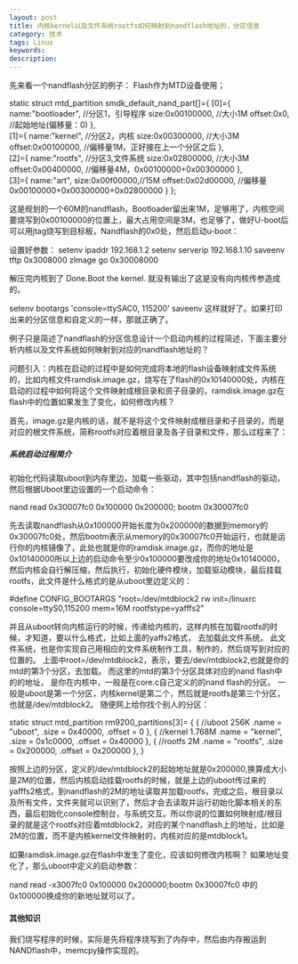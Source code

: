 ```yaml
---
layout: post
title: 内核kernel以及文件系统rootfs如何映射到nandflash地址的，分区信息
category: 技术
tags: Linux
keywords:
description:
---
```


先来看一个nandflash分区的例子：
Flash作为MTD设备使用；

static struct mtd_partition smdk_default_nand_part[]={
[0]={
name:"bootloader", //分区1，引导程序
size:0x00100000, //大小1M
offset:0x0, //起始地址(偏移量：0)
},	
[1]={
name:"kernel", //分区2，内核
size:0x00300000, //大小3M
offset:0x00100000, //偏移量1M，正好接在上一个分区之后
},	
[2]={
name:"rootfs", //分区3,文件系统
size:0x02800000, //大小3M
offset:0x00400000, //偏移量4M，0x00100000+0x00300000
},	
[3]={
name:"art",
size:0x00f00000,//15M
offset:0x02d00000, //偏移量 0x00100000+0x00300000+0x02800000
}
};

这是规划的一个60M的nandflash，Bootloader留出来1M，足够用了，内核空间要烧写到0x00100000的位置上，最大占用空间是3M，也足够了，做好U-boot后可以用jtag烧写到目标板，Nandflash的0x0处，然后启动u-boot：

设置好参数：
setenv ipaddr 192.168.1.2
setenv serverip 192.168.1.10
saveenv
tftp 0x3008000 zImage
go 0x30008000

解压完内核到了 Done.Boot the kernel. 就没有输出了这是没有向内核传参造成的。

setenv bootargs 'console=ttySAC0, 115200'
saveenv
这样就好了。如果打印出来的分区信息和自定义的一样，那就正确了。

例子只是简述了nandflash的分区信息设计一个启动内核的过程简述，下面主要分析内核以及文件系统如何映射到对应的nandflash地址的？

问题引入：内核在启动的过程中是如何完成将本地的flash设备映射成文件系统的，比如内核文件ramdisk.image.gz，烧写在了flash的0x10140000处，内核在启动的过程中如何将这个文件映射成根目录和资子目录的，ramdisk.image.gz在flash中的位置如果发生了变化，如何修改内核？

首先，image.gz是内核的话，就不是将这个文件映射成根目录和子目录的，而是对应的根文件系统，简称rootfs对应着根目录及各子目录和文件，那么过程来了：

##### 系统启动过程简介

初始化代码读取uboot到内存里边，加载一些驱动，其中包括nandflash的驱动，然后根据Uboot里边设置的一个启动命令：

nand read 0x30007fc0 0x100000 0x200000; bootm 0x30007fc0

先去读取nandflash从0x100000开始长度为0x200000的数据到memory的0x30007fc0处，然后bootm表示从memory的0x30007fc0开始运行，也就是运行你的内核镜像了，此处也就是你的ramdisk.image.gz，而你的地址是0x10140000所以上边的启动命令至少0x100000要改成你的地址0x10140000，然后内核会自行解压缩，然后执行，初始化硬件模块，加载驱动模块，最后挂载rootfs，此文件是什么格式的是从uboot里边定义的：

#define CONFIG_BOOTARGS "root=/dev/mtdblock2 rw init=/linuxrc console=ttyS0,115200 mem=16M rootfstype=yafffs2"

并且从uboot转向内核运行的时候，传递给内核的，这样内核在加载rootfs的时候，才知道，要以什么格式，比如上面的yaffs2格式，
去加载此文件系统。
此文件系统，也是你实现自己用相应的文件系统制作工具，制作的，然后烧写到对应的位置的。
上面中root=/dev/mtdblock2，表示，要去/dev/mtdblock2,也就是你的mtd的第3个分区，去加载。
而这里的mtd的第3个分区具体对应的nand flash中的的地址，
是你在内核中，一般是在core.c自己定义的的nand flash的分区。
一般是uboot是第一个分区，内核kernel是第二个，然后就是rootfs是第三个分区，也就是/dev/mtdblock2。
随便网上给你找个别人的分区：

static struct mtd_partition rm9200_partitions[3]=
{
	{ //uboot 256K
		.name = "uboot",
		.size = 0x40000,
		.offset = 0
	},
	{ //kernel 1.768M
		.name = "kernel",
		.size = 0x1c0000,
		.offset = 0x40000
	},
	{ //rootfs 2M
		.name = "rootfs",
		.size = 0x200000,
		.offset = 0x200000
	},
}

按照上边的分区，定义的/dev/mtdblock2的起始地址就是0x200000,换算成大小是2M的位置，然后内核启动挂载rootfs的时候，就是上边的uboot传过来的yafffs2格式，到nandflash的2M的地址读取并加载rootfs，完成之后，根目录以及所有文件，文件夹就可以识别了，然后才会去读取并运行初始化脚本相关的东西，最后初始化console控制台，与系统交互。所以你说的位置如何映射成/根目录的就是这个rootfs对应着mtdblock2，对应的某个nandflash上的地址，比如是2M的位置，而不是内核kernel文件映射的，内核对应的是mtdblock1。

如果ramdisk.image.gz在flash中发生了变化，应该如何修改内核啊？
如果地址变化了，那么uboot中定义的启动参数：

nand read -x3007fc0 0x100000 0x200000;bootm 0x30007fc0 中的0x100000换成你的新地址就可以了。



#### 其他知识

我们烧写程序的时候，实际是先将程序烧写到了内存中，然后由内存搬运到NANDflash中，memcpy操作实现的。
